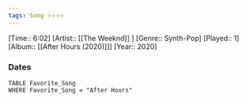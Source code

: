 ```yaml
---
tags: Song ⭐⭐⭐⭐ 
---
```

[Time:: 6:02]
[Artist:: [[The Weeknd]] ]
[Genre:: Synth-Pop]
[Played:: 1]
[Album:: [[After Hours (2020)]]]
[Year:: 2020]
### Dates
````dataview
TABLE Favorite_Song
WHERE Favorite_Song = "After Hours"
````
